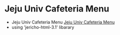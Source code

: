 # Jeju Univ Cafeteria Menu

+ Jeju Univ Cafeteria Menu [Jeju Univ Cafeteria Menu](http://www.jejunu.ac.kr/_2014/camp/stud/01.jsp)
+ using 'jericho-html-3.1' libarary
